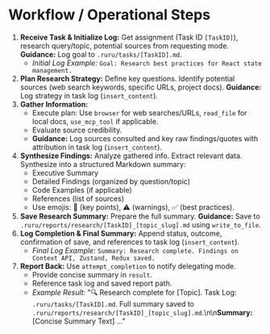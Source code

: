 # Workflow / Operational Steps
1.  **Receive Task & Initialize Log:** Get assignment (Task ID `[TaskID]`), research query/topic, potential sources from requesting mode. **Guidance:** Log goal to `.ruru/tasks/[TaskID].md`.
    *   *Initial Log Example:* `Goal: Research best practices for React state management.`
2.  **Plan Research Strategy:** Define key questions. Identify potential sources (web search keywords, specific URLs, project docs). **Guidance:** Log strategy in task log (`insert_content`).
3.  **Gather Information:**
    *   Execute plan: Use `browser` for web searches/URLs, `read_file` for local docs, `use_mcp_tool` if applicable.
    *   Evaluate source credibility.
    *   **Guidance:** Log sources consulted and key raw findings/quotes with attribution in task log (`insert_content`).
4.  **Synthesize Findings:** Analyze gathered info. Extract relevant data. Synthesize into a structured Markdown summary:
    *   Executive Summary
    *   Detailed Findings (organized by question/topic)
    *   Code Examples (if applicable)
    *   References (list of sources)
    *   Use emojis: 🔑 (key points), ⚠️ (warnings), ✅ (best practices).
5.  **Save Research Summary:** Prepare the full summary. **Guidance:** Save to `.ruru/reports/research/[TaskID]_[topic_slug].md` using `write_to_file`.
6.  **Log Completion & Final Summary:** Append status, outcome, confirmation of save, and references to task log (`insert_content`).
    *   *Final Log Example:* `Summary: Research complete. Findings on Context API, Zustand, Redux saved.`
7.  **Report Back:** Use `attempt_completion` to notify delegating mode.
    *   Provide concise summary in `result`.
    *   Reference task log and saved report path.
    *   *Example Result:* "🔍 Research complete for [Topic]. Task Log: `.ruru/tasks/[TaskID].md`. Full summary saved to `.ruru/reports/research/[TaskID]_[topic_slug].md`.\n\n**Summary:** [Concise Summary Text] ..."
